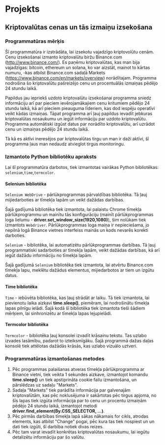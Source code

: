 # Projekts
## Kriptovalūtas cenas un tās izmaiņu izsekošana

### Programmatūras mērķis 
Šī programmatūra ir izstrādāta, lai izsekotu vajadzīgo kriptovolūtu cenām. Cenu izsekošanai izmanto kriptovalūtu biržu Binance.com (http://www.binance.com/). Es paņēmu kriptovalūtas, kas man bija vajadzīgas: bitcoin, ethereum un solana, ko var aizstāt, mainot to kārtas numuru, -kas atbilst Binance.com sadaļā Markets (https://www.binance.com/en/markets/overview) norādītajam. Programma nodrošina šo kriptovalūtu pašreizējo cenu un procentuālās izmaiņas pēdējo 24 stundu laikā.

Papildus jau iepriekš uzdoto kriptovalūtu izsekošanai programma sniedz informāciju arī par pieciem ievērojamākajiem cenu kritumiem pēdējo 24 stundu laikā, kā arī pieciem pieauguma līderiem, kas dod iespēju operatīvi veikt kādas izmaiņas.
Tāpat programma arī ļauj papildus ievadīt jebkuras kriptovalūtas nosaukumu un iegūt informāciju par uzdoto kriptovalūtu. Programma automātiski izgūst datus par norādīto kriptovalūtu, arī uzrādot cenu un izmaiņas pēdējo 24 stundu laikā.

Tā kā es aktīvi ineresējos par kriptovalūtas tirgu un man ir daži aktīvi, šī programma ļaus man nedaudz atvieglot tirgus monitoringu.

### Izmantoto Python bibliotēku apraksts

Lai šī programmatūra darbotos, tiek izmantotas vairākas Python bibliotēkas: `selenium`,`time`,`termcolor`.

#### Selenium bibliotēka
`Selenium WebDrive` - pārlūkprogrammas pārvaldības bibliotēka. Tā ļauj mijiedarboties ar tīmekļa lapām un veikt dažādas darbības.

Šajā gadījumā bibliotēka tiek izmantota, lai palaistu Chrome tīmekļa pārlūkprogrammu un mainītu tās konfigurāciju (mainīt pārlūkprogrammas loga lielumu - **driver.set_window_size(1920,1080)**), šim nolūkam tiek izmantots `Webdriver`. Pārlūkprogrammas loga maiņa ir nepieciešama, jo nepilnā logā Binance vietnes interfeiss mainās un kods nevarēs korekti darboties.

`Selenium` - bibliotēka, lai automatizētu pārlūkprogrammas darbības. Tā ļauj programmatiski sadarboties ar tīmekļa lapām, veikt dažādas darbības, kā arī iegūt dažādu informāciju no tīmekļa lapām.

Šajā gadījumā `Selenium` bibliotēka tiek izmantota, lai atvērtu Binance.com tīmekļa lapu, meklētu dažādus elementus, mijiedarbotos ar tiem un izgūtu datus.

#### Time bibliotēka
`Time` - iebūvēta bibliotēka, kas ļauj strādāt ar laiku. Tā tiek izmantota, lai pievienotu laika aizkavi **time.sleep()**, piemēram, lai nodrošinātu tīmekļa lapas pilnīgu ielādi. Šajā kodā šī bibliotēka tiek izmantota tieši šādiem mērķiem, lai sinhronizētu ar tīmekļa lapas lejupielādi.

#### Termcolor bibliotēka
`Termcolor` - bibliotēka ļauj konsolei izvadīt krāsainu tekstu. Tas uzlabo izvades lasāmību, padarot to izteiksmīgāku. Šajā programmā dažas daļas konsolē tiek attēlotas dažādās krāsās, kas uzlabo vizuālo uztveri.

### Programmatūras izmantošanas metodes
1. Pēc programmas palaišanas atveras tīmekļa pārlūkprogramma ar Binance vietni, tiek veikta 1 sekundes aizkave, izmantojot komandu **time.sleep()** un tiek apstiprināta cookie failu izmantošana, un pārslēdzas uz sadaļu "Markets". 
2. Sadaļa "Markets" tiek parādīta informācija par galvenajām kriptovalūtām, kas pēc noklusējuma ir sakārtotas pēc tirgus apjoma, no šīs lapas tiek izgūta informācija par to cenu un procentu izmaiņām pēdējo 24 stundu laikā, izmantojot metodi **driver.find_element(By.CSS_SELECTOR, ...)**.
3. Pēc pirmās darbības tīmekļa lapā sākas nākamais for cikls, atrodas elements, kas atbilst "Сhange" pogai, pēc kura tas tiek nospiest un un dati tiek izgūti, šī darbība notiek divas reizes.
4. Pēc tam varat ievadīt konkrētas kriptovalūtas nosaukumu, lai iegūtu detalizētu informāciju par šo valūtu.

